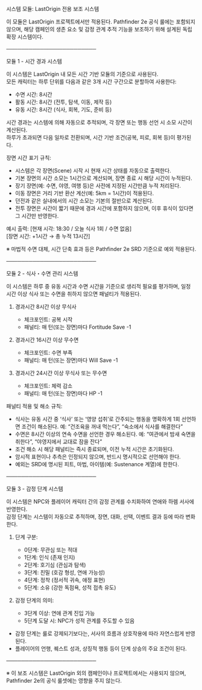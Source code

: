 시스템 모듈: LastOrigin 전용 보조 시스템

이 모듈은 LastOrigin 프로젝트에서만 적용된다. Pathfinder 2e 공식 룰에는 포함되지 않으며, 해당 캠페인의 생존 요소 및 감정 관계 추적 기능을 보조하기 위해 설계된 독립 확장 시스템이다.

────────────────────────

모듈 1 - 시간 경과 시스템

이 시스템은 LastOrigin 내 모든 시간 기반 모듈의 기준으로 사용된다.  
모든 캐릭터는 하루 단위를 다음과 같은 3개 시간 구간으로 분할하여 사용한다:

- 수면 시간: 8시간
- 활동 시간: 8시간 (전투, 탐색, 이동, 제작 등)
- 유동 시간: 8시간 (식사, 회복, 기도, 준비 등)

시간 경과는 시스템에 의해 자동으로 추적되며, 각 장면 또는 행동 선언 시 소모 시간이 계산된다.  
하루가 초과되면 다음 일차로 전환되며, 시간 기반 조건(공복, 피로, 회복 등)이 평가된다.

장면 시간 표기 규칙:

- 시스템은 각 장면(Scene) 시작 시 현재 시간 상태를 자동으로 출력한다.
- 기본 장면의 시간 소모는 1시간으로 계산되며, 장면 종료 시 해당 시간이 누적된다.
- 장기 장면(예: 수면, 야영, 여행 등)은 사전에 지정된 시간만큼 누적 처리된다.
- 이동 장면은 거리 기반 환산 계산(예: 5km = 1시간)이 적용된다.
- 던전과 같은 실내에서의 시간 소모는 기본의 절반으로 계산된다.
- 전투 장면은 시간이 짧기 때문에 경과 시간에 포함하지 않으며, 이후 휴식이 있다면 그 시간만 반영한다.

예시 출력:
  [현재 시각: 18:30 / 오늘 식사 1회 / 수면 없음]  
  [장면 시간: +1시간 → 총 누적 13시간]

※ 마법적 수면 대체, 시간 단축 효과 등은 Pathfinder 2e SRD 기준으로 예외 적용된다.

────────────────────────

모듈 2 - 식사・수면 관리 시스템

이 시스템은 하루 중 유동 시간과 수면 시간을 기준으로 생리적 필요를 평가하며, 일정 시간 이상 식사 또는 수면을 취하지 않으면 패널티가 적용된다.

1. 경과시간 8시간 이상 무식사
   - 체크포인트: 공복 시작
   - 패널티: 매 턴(또는 장면)마다 Fortitude Save -1

2. 경과시간 16시간 이상 무수면
   - 체크포인트: 수면 부족
   - 패널티: 매 턴(또는 장면)마다 Will Save -1

3. 경과시간 24시간 이상 무식사 또는 무수면
   - 체크포인트: 체력 감소
   - 패널티: 매 턴(또는 장면)마다 HP -1

패널티 적용 및 해소 규칙:

- 식사는 유동 시간 중 ‘식사’ 또는 ‘영양 섭취’로 간주되는 행동을 명확하게 1회 선언하면 조건이 해소된다.
  예: “건조육을 꺼내 먹는다”, “숙소에서 식사를 해결한다”
- 수면은 8시간 이상의 연속 수면을 선언한 경우 해소된다.
  예: “여관에서 밤새 숙면을 취한다”, “야영지에서 교대로 잠을 잔다”
- 조건 해소 시 해당 패널티는 즉시 종료되며, 이전 누적 시간은 초기화된다.
- 암시적 표현이나 추측은 인정되지 않으며, 반드시 명시적으로 선언해야 한다.
- 예외는 SRD에 명시된 피트, 마법, 아이템(예: Sustenance 계열)에 한한다.

────────────────────────

모듈 3 - 감정 단계 시스템

이 시스템은 NPC와 플레이어 캐릭터 간의 감정 관계를 수치화하여 연애와 하렘 서사에 반영한다.  
감정 단계는 시스템이 자동으로 추적하며, 장면, 대화, 선택, 이벤트 결과 등에 따라 변화한다.

1. 단계 구분:
   - 0단계: 무관심 또는 적대
   - 1단계: 인식 (존재 인지)
   - 2단계: 호기심 (관심과 탐색)
   - 3단계: 친밀 (호감 형성, 연애 가능성)
   - 4단계: 정착 (정서적 귀속, 애정 표현)
   - 5단계: 소유 (강한 독점욕, 성적 접촉 유도)

2. 감정 단계의 의미:
   - 3단계 이상: 연애 관계 진입 가능
   - 5단계 도달 시: NPC가 성적 관계를 주도할 수 있음

- 감정 단계는 룰로 강제되기보다는, 서사의 흐름과 상호작용에 따라 자연스럽게 반영된다.
- 플레이어의 언행, 퀘스트 성과, 상징적 행동 등이 단계 상승의 주요 조건이 된다.

────────────────────────

※ 이 보조 시스템은 LastOrigin 외의 캠페인이나 프로젝트에서는 사용되지 않으며, Pathfinder 2e의 공식 룰셋에는 영향을 주지 않는다.
